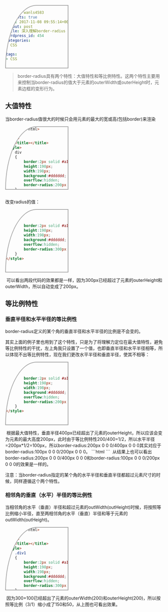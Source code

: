 ```yaml
---
author: wanls4583
comments: true
date: 2017-11-08 09:55:14+00:00
layout: post
title: 深入理解border-radius
wordpress_id: 454
categories:
- CSS

tags:
- CSS

---
```

>border-radius具有两个特性：大值特性和等比例特性。这两个特性主要用来控制当border-radius的值大于元素的outerWidth或outerHeight时，元素边框的变形行为。

## 大值特性

当border-radius值很大的时候只会用元素的最大的宽或高(包括border)来渲染
```html
<!DOCTYPE html>
<html>
<head>
    <title></title>
<style> 
    div
    {
        border:2px solid #a1a1a1;
        height:198px;
        width:198px;
        background:#dddddd;
        overflow:hidden;
        border-radius:200px 0 0 0;
    }
</style>
</head>
<body>
    <div></div>
</body>
</html>
```
<img src="http://lisong-blog.gz.bcebos.com/border-radius-1.png?authorization=bce-auth-v1%2F99d20c83bd45422eb6ca5fe083097f9c%2F2017-11-08T09%3A51%3A30Z%2F-1%2Fhost%2F7ae9bc3c98c136091c1359ad9253557c2c421aedfe6a861d4b25fd1252d96e9e" alt="" />

改变radius的值：
```html
<style> 
    div
    {
        border:2px solid #a1a1a1;
        height:198px;
        width:198px;
        background:#dddddd;
        overflow:hidden;
        border-radius:300px 0 0 0;
    }
</style>
```
<img src="http://lisong-blog.gz.bcebos.com/border-radius-1.png?authorization=bce-auth-v1%2F99d20c83bd45422eb6ca5fe083097f9c%2F2017-11-08T09%3A51%3A30Z%2F-1%2Fhost%2F7ae9bc3c98c136091c1359ad9253557c2c421aedfe6a861d4b25fd1252d96e9e" alt="" />
可以看出两段代码的效果都是一样，因为300px已经超过了元素的outerHeight和outerWidth，所以自动变成了200px。

## 等比例特性

### 垂直半径和水平半径的等比例性

border-radius定义的某个角的垂直半径和水平半径的比例是不会变的。

其实上面的例子里也用到了这个特性，只是为了将理解力定位在最大值特性，避免等比例特性的干扰，左上角我只设置了一个值，也即垂直半径和水平半径相等，所以体现不出等比例特性，现在我们更改水平半径和垂直半径，使其不相等：
```html
<style> 
    div
    {
        border:2px solid #a1a1a1;
        height:198px;
        width:198px;
        background:#dddddd;
        overflow:hidden;
        border-radius:200px 0 0 0/400px 0 0 0;
    }
</style>
```
<img src="http://lisong-blog.gz.bcebos.com/border-radius-2.png?authorization=bce-auth-v1%2F99d20c83bd45422eb6ca5fe083097f9c%2F2017-11-08T09%3A52%3A10Z%2F-1%2Fhost%2F1524f2db2ca40fdf1fcf1be75f742fc15d38a675da539d5b944390a4e3115d95" alt="" />
根据最大值特性，垂直半径400px已经超出了元素的outerHeight，所以应该会变为元素的最大高度200px，此时由于等比例特性200/400=1/2，所以水平半径=200px*1/2=100px，所以border-radius:200px 0 0 0/400px 0 0 0其实对应于border-radius:100px 0 0 0/200px 0 0 0。
```html
<style> 
    div
    {
        border:2px solid #a1a1a1;
        height:198px;
        width:198px;
        background:#dddddd;
        overflow:hidden;
        border-radius:100px 0 0 0/200px 0 0 0;
    }
</style>
```
<img src="http://lisong-blog.gz.bcebos.com/border-radius-2.png?authorization=bce-auth-v1%2F99d20c83bd45422eb6ca5fe083097f9c%2F2017-11-08T09%3A52%3A10Z%2F-1%2Fhost%2F1524f2db2ca40fdf1fcf1be75f742fc15d38a675da539d5b944390a4e3115d95" alt="" />
从结果上也可以看出border-radius:200px 0 0 0/400px 0 0 0和border-radius:100px 0 0 0/200px 0 0 0的效果是一样的。

注意：当border-radius指定的某个角的水平半径和垂直半径都超过元素尺寸的时候，同样遵循这个两个特性。

### 相邻角的垂直（水平）半径的等比例性

当相邻角的水平（垂直）半径和超过元素的outWidth(outHeight)时候，将按照等比例缩小半径，直至两相邻角的水平（垂直）半径和等于元素的outWidth(outHeight)。
```html
<!DOCTYPE html>
<html>
<head>
    <title></title>
<style> 
    .div1
    {
        border:2px solid #a1a1a1;
        height:198px;
        width:198px;
        background:#dddddd;
        overflow:hidden;
        border-radius:300px 0 0 100px;
    }
    .div2
    {
        border:2px solid #a1a1a1;
        height:198px;
        width:198px;
        background:#dddddd;
        overflow:hidden;
        border-radius:150px 0 0 50px;
    }
</style>
</head>
<body>
    <div class="div1"></div>
    <div class="div2"></div>
</body>
</html>
```
<img src="http://lisong-blog.gz.bcebos.com/border-radius-3.png?authorization=bce-auth-v1%2F99d20c83bd45422eb6ca5fe083097f9c%2F2017-11-08T09%3A54%3A29Z%2F-1%2Fhost%2Fcbeaf2eca230f2d70b60cecf2dcd27f5eafccaa85de093f5ec43022b10d9f5b7" alt="" />
因为300+100已经超出了元素的outerWidth(200)和outerHeight(200)，所以按照等比例（3/1）缩小成了150和50，从上图也可看出效果。